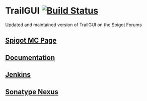 # TrailGUI [![Build Status](http://ci.sinndevelopment.com/job/TrailGUI/badge/icon)](http://ci.sinndevelopment.com/job/TrailGUI)
Updated and maintained version of TrailGUI on the Spigot Forums

## [Spigot MC Page](https://www.spigotmc.org/resources/trailgui.1091/)

## [Documentation](http://ci.sinndevelopment.com/job/ParticleEffect%20Library/ws/target/site/apidocs/index.html)

## [Jenkins](http://ci.sinndevelopment.com/job/ParticleEffect%20Library/)

## [Sonatype Nexus](http://repo.sinndev.com/content/repositories/snapshots/ca/jamiesinn/TrailGUI/)
